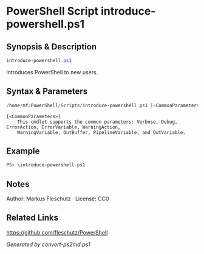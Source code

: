 # PowerShell Script introduce-powershell.ps1

## Synopsis & Description
```powershell
introduce-powershell.ps1
```

Introduces PowerShell to new users.

## Syntax & Parameters
```powershell
/home/mf/PowerShell/Scripts/introduce-powershell.ps1 [<CommonParameters>]
```

```
[<CommonParameters>]
    This cmdlet supports the common parameters: Verbose, Debug, ErrorAction, ErrorVariable, WarningAction, 
    WarningVariable, OutBuffer, PipelineVariable, and OutVariable.
```

## Example
```powershell
PS>.\introduce-powershell.ps1
```


## Notes
Author: Markus Fleschutz · License: CC0

## Related Links
https://github.com/fleschutz/PowerShell

*Generated by convert-ps2md.ps1*
